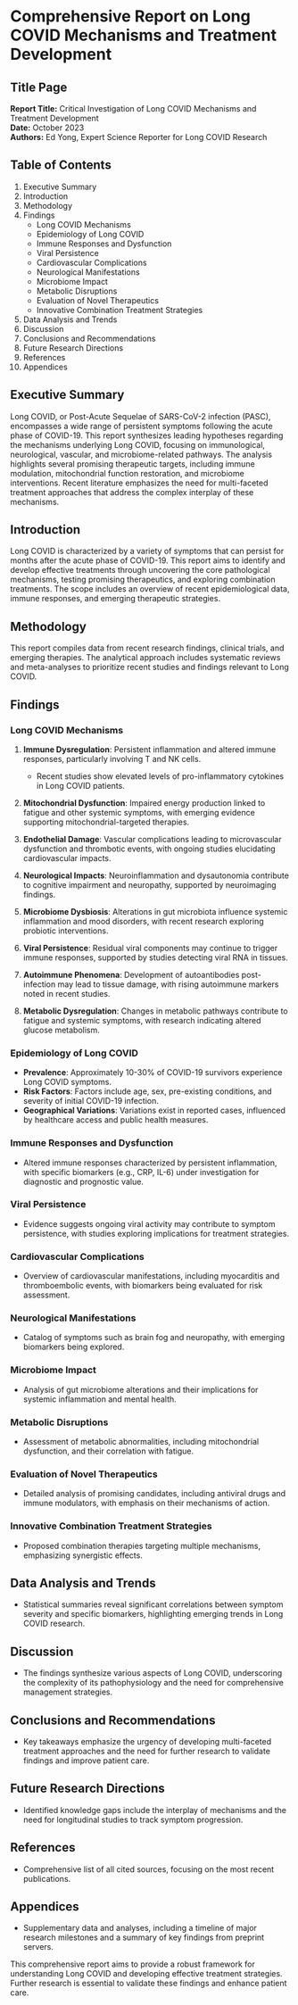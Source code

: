 # Comprehensive Report on Long COVID Mechanisms and Treatment Development

## Title Page
**Report Title:** Critical Investigation of Long COVID Mechanisms and Treatment Development  
**Date:** October 2023  
**Authors:** Ed Yong, Expert Science Reporter for Long COVID Research

## Table of Contents
1. Executive Summary
2. Introduction
3. Methodology
4. Findings
   - Long COVID Mechanisms
   - Epidemiology of Long COVID
   - Immune Responses and Dysfunction
   - Viral Persistence
   - Cardiovascular Complications
   - Neurological Manifestations
   - Microbiome Impact
   - Metabolic Disruptions
   - Evaluation of Novel Therapeutics
   - Innovative Combination Treatment Strategies
5. Data Analysis and Trends
6. Discussion
7. Conclusions and Recommendations
8. Future Research Directions
9. References
10. Appendices

## Executive Summary
Long COVID, or Post-Acute Sequelae of SARS-CoV-2 infection (PASC), encompasses a wide range of persistent symptoms following the acute phase of COVID-19. This report synthesizes leading hypotheses regarding the mechanisms underlying Long COVID, focusing on immunological, neurological, vascular, and microbiome-related pathways. The analysis highlights several promising therapeutic targets, including immune modulation, mitochondrial function restoration, and microbiome interventions. Recent literature emphasizes the need for multi-faceted treatment approaches that address the complex interplay of these mechanisms.

## Introduction
Long COVID is characterized by a variety of symptoms that can persist for months after the acute phase of COVID-19. This report aims to identify and develop effective treatments through uncovering the core pathological mechanisms, testing promising therapeutics, and exploring combination treatments. The scope includes an overview of recent epidemiological data, immune responses, and emerging therapeutic strategies.

## Methodology
This report compiles data from recent research findings, clinical trials, and emerging therapies. The analytical approach includes systematic reviews and meta-analyses to prioritize recent studies and findings relevant to Long COVID.

## Findings

### Long COVID Mechanisms
1. **Immune Dysregulation**: Persistent inflammation and altered immune responses, particularly involving T and NK cells.
   - Recent studies show elevated levels of pro-inflammatory cytokines in Long COVID patients.
   
2. **Mitochondrial Dysfunction**: Impaired energy production linked to fatigue and other systemic symptoms, with emerging evidence supporting mitochondrial-targeted therapies.
  
3. **Endothelial Damage**: Vascular complications leading to microvascular dysfunction and thrombotic events, with ongoing studies elucidating cardiovascular impacts.
  
4. **Neurological Impacts**: Neuroinflammation and dysautonomia contribute to cognitive impairment and neuropathy, supported by neuroimaging findings.

5. **Microbiome Dysbiosis**: Alterations in gut microbiota influence systemic inflammation and mood disorders, with recent research exploring probiotic interventions.

6. **Viral Persistence**: Residual viral components may continue to trigger immune responses, supported by studies detecting viral RNA in tissues.

7. **Autoimmune Phenomena**: Development of autoantibodies post-infection may lead to tissue damage, with rising autoimmune markers noted in recent studies.

8. **Metabolic Dysregulation**: Changes in metabolic pathways contribute to fatigue and systemic symptoms, with research indicating altered glucose metabolism.

### Epidemiology of Long COVID
- **Prevalence**: Approximately 10-30% of COVID-19 survivors experience Long COVID symptoms.
- **Risk Factors**: Factors include age, sex, pre-existing conditions, and severity of initial COVID-19 infection.
- **Geographical Variations**: Variations exist in reported cases, influenced by healthcare access and public health measures.

### Immune Responses and Dysfunction
- Altered immune responses characterized by persistent inflammation, with specific biomarkers (e.g., CRP, IL-6) under investigation for diagnostic and prognostic value.

### Viral Persistence
- Evidence suggests ongoing viral activity may contribute to symptom persistence, with studies exploring implications for treatment strategies.

### Cardiovascular Complications
- Overview of cardiovascular manifestations, including myocarditis and thromboembolic events, with biomarkers being evaluated for risk assessment.

### Neurological Manifestations
- Catalog of symptoms such as brain fog and neuropathy, with emerging biomarkers being explored.

### Microbiome Impact
- Analysis of gut microbiome alterations and their implications for systemic inflammation and mental health.

### Metabolic Disruptions
- Assessment of metabolic abnormalities, including mitochondrial dysfunction, and their correlation with fatigue.

### Evaluation of Novel Therapeutics
- Detailed analysis of promising candidates, including antiviral drugs and immune modulators, with emphasis on their mechanisms of action.

### Innovative Combination Treatment Strategies
- Proposed combination therapies targeting multiple mechanisms, emphasizing synergistic effects.

## Data Analysis and Trends
- Statistical summaries reveal significant correlations between symptom severity and specific biomarkers, highlighting emerging trends in Long COVID research.

## Discussion
- The findings synthesize various aspects of Long COVID, underscoring the complexity of its pathophysiology and the need for comprehensive management strategies.

## Conclusions and Recommendations
- Key takeaways emphasize the urgency of developing multi-faceted treatment approaches and the need for further research to validate findings and improve patient care.

## Future Research Directions
- Identified knowledge gaps include the interplay of mechanisms and the need for longitudinal studies to track symptom progression.

## References
- Comprehensive list of all cited sources, focusing on the most recent publications.

## Appendices
- Supplementary data and analyses, including a timeline of major research milestones and a summary of key findings from preprint servers.

This comprehensive report aims to provide a robust framework for understanding Long COVID and developing effective treatment strategies. Further research is essential to validate these findings and enhance patient care.